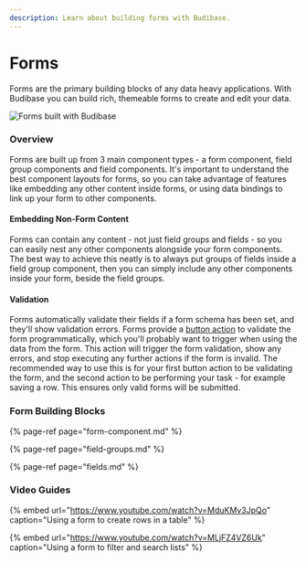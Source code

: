 ```yaml
---
description: Learn about building forms with Budibase.
---
```


# Forms

Forms are the primary building blocks of any data heavy applications. With Budibase you can build rich, themeable forms to create and edit your data.

![Forms built with Budibase](../../../.gitbook/assets/107370499-f9b90880-6ada-11eb-8f9c-caafc8729d73.png)

### Overview

Forms are built up from 3 main component types - a form component, field group components and field components. It's important to understand the best component layouts for forms, so you can take advantage of features like embedding any other content inside forms, or using data bindings to link up your form to other components.

#### Embedding Non-Form Content

Forms can contain any content - not just field groups and fields - so you can easily nest any other components alongside your form components. The best way to achieve this neatly is to always put groups of fields inside a field group component, then you can simply include any other components inside your form, beside the field groups.

#### Validation

Forms automatically validate their fields if a form schema has been set, and they'll show validation errors. Forms provide a [button action](../actions.md) to validate the form programmatically, which you'll probably want to trigger when using the data from the form. This action will trigger the form validation, show any errors, and stop executing any further actions if the form is invalid. The recommended way to use this is for your first button action to be validating the form, and the second action to be performing your task - for example saving a row. This ensures only valid forms will be submitted.

### Form Building Blocks

{% page-ref page="form-component.md" %}

{% page-ref page="field-groups.md" %}

{% page-ref page="fields.md" %}

### Video Guides

{% embed url="https://www.youtube.com/watch?v=MduKMv3JpQo" caption="Using a form to create rows in a table" %}

{% embed url="https://www.youtube.com/watch?v=MLjFZ4VZ6Uk" caption="Using a form to filter and search lists" %}



 

